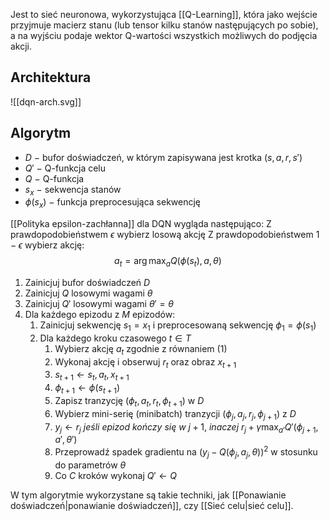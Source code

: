 Jest to sieć neuronowa, wykorzystująca [[Q-Learning]], która jako wejście przyjmuje macierz stanu (lub tensor kilku stanów następujących po sobie), a na wyjściu podaje wektor Q-wartości wszystkich możliwych do podjęcia akcji.

## Architektura
![[dqn-arch.svg]]
## Algorytm
- $D$ $-$ bufor doświadczeń, w którym zapisywana jest krotka $(s, a, r, s')$
- $Q'$ $-$ Q-funkcja celu
- $Q$ $-$ Q-funkcja
- $s_x$ $-$ sekwencja stanów
- $\phi(s_x)$ $-$ funkcja preprocesująca sekwencję

[[Polityka epsilon-zachłanna]] dla DQN wygląda następująco:
Z prawdopodobieństwem $\epsilon$ wybierz losową akcję
Z prawdopodobieństwem $1-\epsilon$ wybierz akcję: $$
a_t = \arg \max_a Q(\phi(s_t), a, \theta ) \tag{1}
$$
1. Zainicjuj bufor doświadczeń $D$
2. Zainicjuj $Q$ losowymi wagami $\theta$
3. Zainicjuj $Q'$ losowymi wagami $\theta' = \theta$
4. Dla każdego epizodu z $M$ epizodów:
	1. Zainicjuj sekwencję $s_1 = {x_1}$ i preprocesowaną sekwencję $\phi_1 = \phi(s_1)$
	2. Dla każdego kroku czasowego $t \in T$
		1. Wybierz akcję $a_t$ zgodnie z równaniem $(1)$
		2. Wykonaj akcję i obserwuj $r_t$ oraz obraz $x_{t+1}$
		3. $s_{t+1} \leftarrow s_t, a_t, x_{t+1}$
		4. $\phi_{t+1} \leftarrow \phi(s_{t+1})$
		5. Zapisz tranzycję $(\phi_t, a_t, r_t, \phi_{t+1})$ w $D$
		6. Wybierz mini-serię (minibatch) tranzycji $(\phi_j, a_j, r_j, \phi_{j+1})$ z $D$
		7. $y_j \leftarrow r_j\ jeśli\ epizod\ kończy\ się\ w\ j+1,\ inaczej\ r_j + \gamma \max_{a'}Q'(\phi_{j+1}, a', \theta')$
		8. Przeprowadź spadek gradientu na $(y_j - Q(\phi_j, a_j, \theta))^2$ w stosunku do parametrów $\theta$
		9. Co $C$ kroków wykonaj $Q' \leftarrow Q$
		
W tym algorytmie wykorzystane są takie techniki, jak [[Ponawianie doświadczeń|ponawianie doświadczeń]], czy [[Sieć celu|sieć celu]].